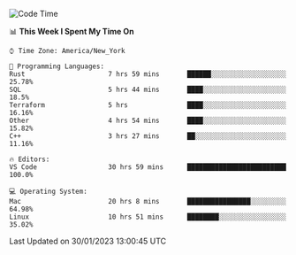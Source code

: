 <!--START_SECTION:waka-->
![Code Time](http://img.shields.io/badge/Code%20Time-100%20hrs%2025%20mins-blue)

📊 **This Week I Spent My Time On** 

```text
⌚︎ Time Zone: America/New_York

💬 Programming Languages: 
Rust                     7 hrs 59 mins       ██████░░░░░░░░░░░░░░░░░░░   25.78% 
SQL                      5 hrs 44 mins       ████░░░░░░░░░░░░░░░░░░░░░   18.5% 
Terraform                5 hrs               ████░░░░░░░░░░░░░░░░░░░░░   16.16% 
Other                    4 hrs 54 mins       ████░░░░░░░░░░░░░░░░░░░░░   15.82% 
C++                      3 hrs 27 mins       ██░░░░░░░░░░░░░░░░░░░░░░░   11.16%

🔥 Editors: 
VS Code                  30 hrs 59 mins      █████████████████████████   100.0%

💻 Operating System: 
Mac                      20 hrs 8 mins       ████████████████░░░░░░░░░   64.98% 
Linux                    10 hrs 51 mins      ████████░░░░░░░░░░░░░░░░░   35.02%

```


 Last Updated on 30/01/2023 13:00:45 UTC
<!--END_SECTION:waka-->
